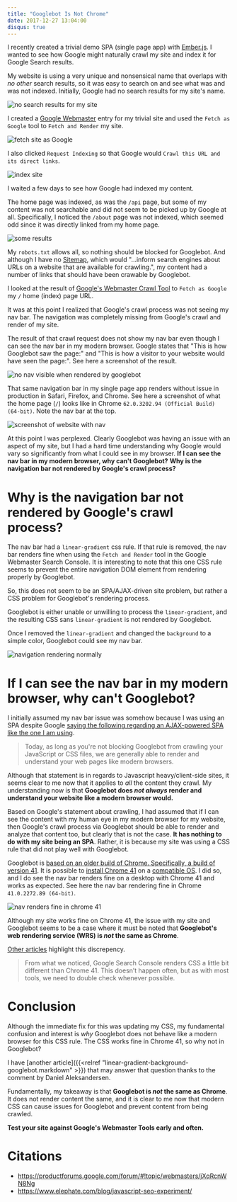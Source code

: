 ```yaml
---
title: "Googlebot Is Not Chrome"
date: 2017-12-27 13:04:00
disqus: true
---
```


I recently created a trivial demo SPA (single page app) with [Ember.js](https://www.emberjs.com/). I wanted to see how Google might naturally crawl my site and index it for Google Search results.

My website is using a very unique and nonsensical name that overlaps with _no other_ search results, so it was easy to search on and see what was and was not indexed. Initially, Google had no search results for my site's name.

![no search results for my site](/assets/googlebot-crawler/no-seo.png)

I created a [Google Webmaster](https://www.google.com/webmasters/tools/home?hl=en) entry for my trivial site and used the `Fetch as Google` tool to `Fetch and Render` my site.

![fetch site as Google](/assets/googlebot-crawler/fetch.png)

I also clicked `Request Indexing` so that Google would `Crawl this URL and its direct links`.

![index site](/assets/googlebot-crawler/index.png)

I waited a few days to see how Google had indexed my content.

The home page was indexed, as was the `/api` page, but some of my content was not searchable and did not seem to be picked up by Google at all. Specifically, I noticed the `/about` page was not indexed, which seemed odd since it was directly linked from my home page.

![some results](/assets/googlebot-crawler/some-content-indexed.png)

My `robots.txt` allows all, so nothing should be blocked for Googlebot. And although I have no [Sitemap](https://en.wikipedia.org/wiki/Sitemaps), which would "...inform search engines about URLs on a website that are available for crawling.", my content had a number of links that should have been crawable by Googlebot.

I looked at the result of [Google's Webmaster Crawl Tool](https://www.google.com/webmasters/tools/googlebot-fetch) to `Fetch as Google` my `/` home (index) page URL.

It was at this point I realized that Google's crawl process was not seeing my nav bar. The navigation was completely missing from Google's crawl and render of my site.

The result of that crawl request does not show my nav bar even though I can see the nav bar in my modern browser. Google states that "This is how Googlebot saw the page:" and "This is how a visitor to your website would have seen the page:". See here a screenshot of the result.

![no nav visible when rendered by googlebot](/assets/googlebot-crawler/missing-nav.png)

That same navigation bar in my single page app renders without issue in production in Safari, Firefox, and Chrome. See here a screenshot of what the home page (`/`) looks like in Chrome `62.0.3202.94 (Official Build) (64-bit)`. Note the nav bar at the top.

![screenshot of website with nav](/assets/googlebot-crawler/nav-renders.png)

At this point I was perplexed. Clearly Googlebot was having an issue with an aspect of my site, but I had a hard time understanding why Google would vary so significantly from what I could see in my browser. **If I can see the nav bar in my modern browser, why can't Googlebot?** **Why is the navigation bar not rendered by Google's crawl process?**

# Why is the navigation bar not rendered by Google's crawl process?

The nav bar had a `linear-gradient` css rule. If that rule is removed, the nav bar renders fine when using the `Fetch and Render` tool in the Google Webmaster Search Console. It is interesting to note that this one CSS rule seems to prevent the entire navigation DOM element from rendering properly by Googlebot.

So, this does not seem to be an SPA/AJAX-driven site problem, but rather a CSS problem for Googlebot's rendering process.

Googlebot is either unable or unwilling to process the `linear-gradient`, and the resulting CSS sans `linear-gradient` is not rendered by Googlebot.

Once I removed the `linear-gradient` and changed the `background` to a simple color, Googlebot could see my nav bar.

![navigation rendering normally](/assets/googlebot-crawler/fixed.png)

# If I can see the nav bar in my modern browser, why can't Googlebot?

I initially assumed my nav bar issue was somehow because I was using an SPA despite Google [saying the following regarding an AJAX-powered SPA like the one I am using](https://webmasters.googleblog.com/2015/10/deprecating-our-ajax-crawling-scheme.html).

> Today, as long as you're not blocking Googlebot from crawling your JavaScript or CSS files, we are generally able to render and understand your web pages like modern browsers.

Although that statement is in regards to Javascript heavy/client-side sites, it seems clear to me now that it applies to _all_ the content they crawl. My understanding now is that **Googlebot does _not always_ render and understand your website like a modern browser would.**

Based on Google's statement about crawling, I had assumed that if I can see the content with my human eye in my modern browser for my website, then Google's crawl process via Googlebot should be able to render and analyze that content too, but clearly that is not the case. **It has nothing to do with my site being an SPA**. Rather, it is because my site was using a CSS rule that did not play well with Googlebot.

Googlebot is [based on an older build of Chrome. Specifically, a build of version 41](https://developers.google.com/search/docs/guides/rendering). It is possible to [install Chrome 41](http://google-chrome.en.uptodown.com/ubuntu/old) on a [compatible OS](http://releases.ubuntu.com/14.04/). I did so, and I do see the nav bar renders fine on a desktop with Chrome 41 and works as expected. See here the nav bar rendering fine in Chrome `41.0.2272.89 (64-bit)`.

![nav renders fine in chrome 41](/assets/googlebot-crawler/chrome41.png)

Although my site works fine on Chrome 41, the issue with my site and Googlebot seems to be a case where it must be noted that **Googlebot's web rendering service (WRS) is _not_ the same as Chrome**.

[Other articles](https://moz.com/blog/google-shares-details-googlebot) highlight this discrepency.

> From what we noticed, Google Search Console renders CSS a little bit different than Chrome 41. This doesn’t happen often, but as with most tools, we need to double check whenever possible.

# Conclusion

Although the immediate fix for this was updating my CSS, my fundamental confusion and interest is _why_ Googlebot does not behave like a modern browser for this CSS rule. The CSS works fine in Chrome 41, so why not in Googlebot?

I have [another article]({{<relref "linear-gradient-background-googlebot.markdown" >}}) that may answer that question thanks to the comment by Daniel Aleksandersen.

Fundamentally, my takeaway is that **Googlebot is _not_ the same as Chrome**. It does not render content the same, and it is clear to me now that modern CSS can cause issues for Googlebot and prevent content from being crawled.

**Test your site against Google's Webmaster Tools early and often.**

# Citations

* https://productforums.google.com/forum/#!topic/webmasters/jXqRcnWN8Ng
* https://www.elephate.com/blog/javascript-seo-experiment/

